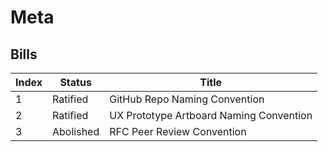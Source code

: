 # Meta

## Bills

Index   | Status    | Title
------- | --------- | -----
1       | Ratified  | GitHub Repo Naming Convention
2       | Ratified  | UX Prototype Artboard Naming Convention
3       | Abolished | RFC Peer Review Convention
